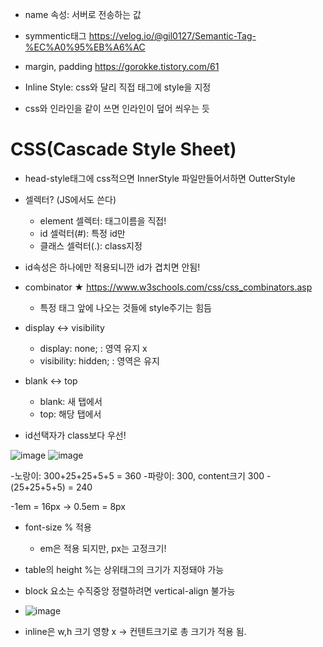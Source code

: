 - name 속성: 서버로 전송하는 값

- symmentic태그
https://velog.io/@gil0127/Semantic-Tag-%EC%A0%95%EB%A6%AC

- margin, padding
https://gorokke.tistory.com/61

- Inline Style: css와 달리 직접 태그에 style을 지정
- css와 인라인을 같이 쓰면 인라인이 덮어 씌우는 듯

# CSS(Cascade Style Sheet)
  - head-style태그에 css적으면 InnerStyle 파일만들어서하면 OutterStyle

+ 셀렉터? (JS에서도 쓴다)
  -  element 셀렉터: 태그이름을 직접!
  -  id 셀럭터(#): 특정 id만
  -  클래스 셀럭터(.): class지정

+ id속성은 하나에만 적용되니깐 id가 겹치면 안됨!

+ combinator ★
  https://www.w3schools.com/css/css_combinators.asp
  - 특정 태그 앞에 나오는 것들에 style주기는 힘듬
+ display <-> visibility
  - display: none;        : 영역 유지 x
  - visibility: hidden;   : 영역은 유지

+ blank <-> top
  - blank: 새 탭에서
  - top: 해당 탭에서

+ id선택자가 class보다 우선!


![image](https://github.com/tnduf6864/TIL/assets/66365553/3f60c33d-751e-4114-9079-ad28e5bffbe7)
![image](https://github.com/tnduf6864/TIL/assets/66365553/68d8a406-5fc3-4def-9d39-ae464339d45e)

  -노랑이: 300+25+25+5+5 = 360
  -파랑이: 300, content크기  300 - (25+25+5+5) = 240

-1em = 16px -> 0.5em = 8px

- font-size % 적용
  - em은 적용 되지만, px는 고정크기!
- table의 height %는 상위태그의 크기가 지정돼야 가능

- block 요소는 수직중앙 정렬하려면 vertical-align 불가능
- ![image](https://github.com/tnduf6864/TIL/assets/66365553/a5e7ecf1-b34b-4260-829d-3c6516688b51)
 

- inline은 w,h 크기 영향 x -> 컨텐트크기로 총 크기가 적용 됨.
